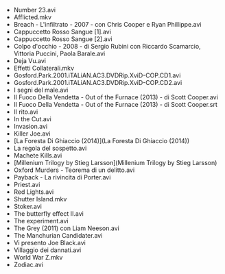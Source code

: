 * Number 23.avi
* Afflicted.mkv
* Breach - L'infiltrato - 2007 - con Chris Cooper e Ryan Phillippe.avi
* Cappuccetto Rosso Sangue [1].avi
* Cappuccetto Rosso Sangue [2].avi
* Colpo d'occhio - 2008 -  di Sergio Rubini con Riccardo Scamarcio,  Vittoria Puccini,  Paola Barale.avi
* Deja Vu.avi
* Effetti Collaterali.mkv
* Gosford.Park.2001.iTALiAN.AC3.DVDRip.XviD-COP.CD1.avi
* Gosford.Park.2001.iTALiAN.AC3.DVDRip.XviD-COP.CD2.avi
* I segni del male.avi
* Il Fuoco Della Vendetta - Out of the Furnace (2013) - di Scott Cooper.avi
* Il Fuoco Della Vendetta - Out of the Furnace (2013) - di Scott Cooper.srt
* Il rito.avi
* In the Cut.avi
* Invasion.avi
* Killer Joe.avi
* [La Foresta Di Ghiaccio (2014)](La Foresta Di Ghiaccio (2014))
* La regola del sospetto.avi
* Machete Kills.avi
* [Millenium Trilogy by Stieg Larsson](Millenium Trilogy by Stieg Larsson)
* Oxford Murders - Teorema di un delitto.avi
* Payback - La rivincita di Porter.avi
* Priest.avi
* Red Lights.avi
* Shutter Island.mkv
* Stoker.avi
* The butterfly effect II.avi
* The experiment.avi
* The Grey (2011) con Liam Neeson.avi
* The Manchurian Candidater.avi
* Vi presento Joe Black.avi
* Villaggio dei dannati.avi
* World War Z.mkv
* Zodiac.avi
